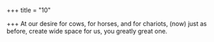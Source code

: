 +++
title = "10"

+++
At our desire for cows, for horses, and for chariots, (now) just as before, create wide space for us, you greatly great one.  